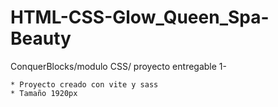 # HTML-CSS-Glow_Queen_Spa-Beauty
ConquerBlocks/modulo CSS/ proyecto entregable 1-

~~~
* Proyecto creado con vite y sass
* Tamaño 1920px
  

